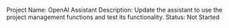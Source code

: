 Project Name: OpenAI Assistant
Description: Update the assistant to use the project management functions and test its functionality.
Status: Not Started